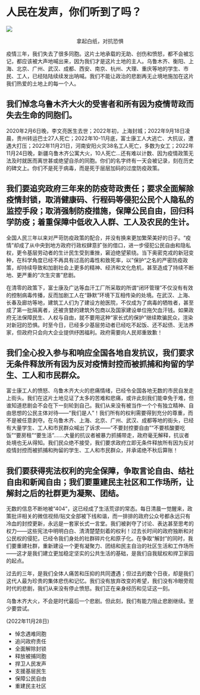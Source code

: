 # 人民在发声，你们听到了吗？

![](https://i.imgur.com/jL4E6J7.png)

<center>拿起白纸，对抗恐惧</center>

疫情三年，我们失去了很多同胞。这片土地承载的无助、创伤和愤怒，都不会被忘记，都应该被大声地喊出来，因为我们才是这片土地的主人。乌鲁木齐、衡阳、上海、北京、广州、武汉、成都、西安、南京、杭州、大理、重庆等地的学生、市民、工人，已经陆陆续续发出呐喊。我们不能让政治的悲剧再无止境地施加在这片我们热爱的土地上的每一个人。

## 我们悼念乌鲁木齐大火的受害者和所有因为疫情苛政而失去生命的同胞们。

2020年2月6日晚，李文亮医生去世；2022年初，上海封城；2022年9月18日凌晨，贵州转运巴士27人死亡；2022年10-11月底，富士康工人大逃亡、大抗议，遭遇大打压；2022年11月21日，河南安阳火灾38名工人死亡，多数为女工；2022年11月24日晚，新疆乌鲁木齐公寓大火，10人死亡...还有难以计数、因为疫情政策无法及时就医而离世甚或绝望自杀的同胞。你们的名字终有一天会被记录，刻在历史的碑文上。你们不是死于病毒，而是死于层层加码的过度防疫政策。

## 我们要追究政府三年来的防疫苛政责任；要求全面解除疫情封锁，取消健康码、行程码等侵犯公民个人隐私的监控手段；取消强制防疫措施，保障公民自由，回归科学防疫；着重保障中低收入人群、工人及农民的生计。

全国人民三年以来对严苛防疫政策的配合，并没有换来更加繁荣美好的日子。“疫情”却成了从中央到地方政府行政权肆意扩张的借口，进一步侵犯公民自由和隐私权，更令基层劳动者的生计民生受到重挫，窘迫绝望萦绕。当下奥密克戎的新冠变种，在科学角度已经不再具有过高的毒性和致死率，以”保护“之名的严密防疫政策，却持续导致和加剧社会上更多的精神、经济和文化危机，甚至造成了持续不断地、更严重的“次生灾害”悲剧。

在清零的政策下，富士康及广达等血汗工厂所采取的所谓“闭环管理”不仅没有有效的控制病毒传播，反而加剧工人在“静默”环境下互相传染的处境。在武汉、上海、长春及廊坊等地，建筑工人们为了建设方舱医院，不仅成为了病毒的牺牲者，甚至成了第一批隔离者，还被贪婪的建筑外包商以及国家建设单位拖欠血汗钱。如果政府无法保障民生、人权与自由，就不要用这种“家长式的保护”继续欺骗民众，渲染对新冠的恐惧。时至今日，已经多少基层劳动者已经吃不起饭、还不起债、无法养家，但政府只会向大企业提供纾困福利。政府需要向人民郑重致歉！

## 我们全心投入参与和响应全国各地自发抗议，我们要求无条件释放所有因为反对疫情封控而被抓捕和拘留的学生、工人和市民群众。

富士康工人的愤怒、乌鲁木齐大火的悲痛情绪，已经令全国各地无数的市民自发走上街头。我们在这片土地见证了太多的苦难和悲痛，或许此刻我们能幸免于难，但谁知道悲剧会不会在下一刻轮到自己。我们从来没有被当作一个个有独立精神、自由思想的公民主体对待——“我们是人”！我们所有的权利需要得到充分的尊重，而不是被任意剥夺。在乌鲁木齐、上海、北京、广州、武汉、成都等地的街头，已经有大量学生、工人和市民群众喊出了诉求——“不要封控要自由”“不要核酸要吃饭”“要房租”“要生活”.......大量的抗议者被暴力抓捕带走，政府毫无解释，抗议者处境也无从得知。我们民众绝不接受，我们要求政府立即无条件释放所有因为反对疫情封控而被抓捕和拘留的学生、工人和市民群众，并承诺绝不秋后算账！

## 我们要获得宪法权利的完全保障，争取言论自由、结社自由和新闻自由；我们要重建民主社区和工作场所，让解封之后的社群更为凝聚、团结。

无数的信息不断地被“404”，这已经成了生活荒谬的常态。每日清晨一觉醒来，政策批评相关的微信视频/贴文全部被下线和谐，而一排排的政府公众号都永远只有冷血的封控更新，永远是一套家长式一言堂。我们被剥夺了讨论、表达甚至思考的权力——这些宪法中明明白白、清清楚楚刻着的权利！过去长时间的政府独断和对公民权的侵犯，已经令我们身处的社群碎片化和原子化。在争取“解封”的同时，我们要重建社群，重新建设一个更有凝聚力、团结和民主自治的社区生活和工作场所——这才是我们建立更加稳定坚实的公共生活的基础，是我们自我赋权和捍卫家园的起点。

过去的三年，是我们全体人痛苦和压抑的共同遭遇；但过去的数个日夜，却是我们这代人最为珍贵的集体悲伤和记忆。我们没有放弃改变的希望，我们没有冷眼旁观时代的悲剧，我们从来没有停止愤怒。我们正在亲身经历和见证这一刻。

乌鲁木齐大火，不会是时代最后一个悲剧。但此刻，我们有能力阻止悲剧继续。至少要尝试。

(2022年11月28日)

- 悼念遇难同胞
- 追问政府责任
- 全面解除封锁
- 释放被捕同胞
- 捍卫人民发声
- 支援基层民生
- 保障公民自由
- 重建民主社区
